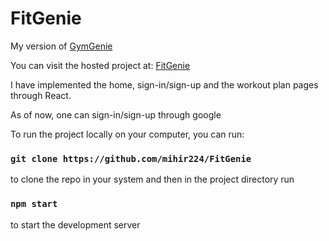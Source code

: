 # FitGenie

My version of [GymGenie](https://gymgenie.vercel.app/)

You can visit the hosted project at: [FitGenie](https://fitgenie224.netlify.app/)

I have implemented the home, sign-in/sign-up and the workout plan pages through React.

As of now, one can sign-in/sign-up through google

To run the project locally on your computer, you can run:

### `git clone https://github.com/mihir224/FitGenie` 

to clone the repo in your system and then in the project directory run

### `npm start`

to start the development server
